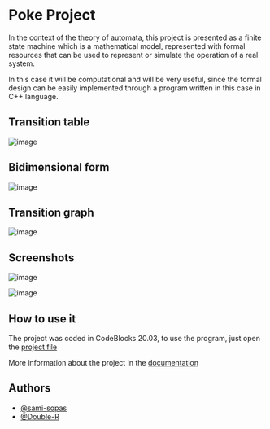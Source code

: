 # Poke Project

In the context of the theory of automata, this project is presented as a finite state machine which is a mathematical model, represented with formal resources  that can be used to represent or simulate the operation of a real system.  

In this case it will be computational and will be very useful, since the formal design can be easily implemented through a program written in this case in C++ language.

## Transition table 

![image](https://github.com/sami-sopas/Poke-Project/assets/99571985/556aa759-150d-47b3-88c0-8e1d1304d0bc)

## Bidimensional form 

![image](https://github.com/sami-sopas/Poke-Project/assets/99571985/6b65c4d3-c1b6-415b-b6e2-09578c2c12cb)

## Transition graph

![image](https://github.com/sami-sopas/Poke-Project/assets/99571985/8f0e2f9d-c34c-4651-b559-7c09fedad749)


## Screenshots

![image](https://github.com/sami-sopas/Poke-Project/assets/99571985/0afc99bc-87d2-49ea-84e9-48510a7c78c7)

![image](https://github.com/sami-sopas/Poke-Project/assets/99571985/1dc85b3d-0319-4faf-83d2-b882935b29ec)


## How to use it

The project was coded in CodeBlocks 20.03, to use the program, just open the [project file](https://github.com/sami-sopas/Blim/blob/main/Blim/Blim.cbp)  

More information about the project in the [documentation](Documentation.pdf)


## Authors

- [@sami-sopas](https://www.github.com/sami-sopas)
- [@Double-R](https://github.com/B4s4cch1)



